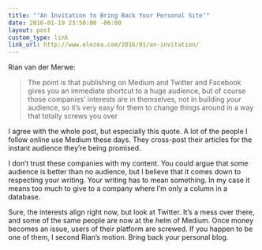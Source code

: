 ```yaml
---
title: "‘An Invitation to Bring Back Your Personal Site’"
date: 2016-01-19 23:50:00 -06:00
layout: post
custom_type: link
link_url: http://www.elezea.com/2016/01/an-invitation/
---
```


Rian van der Merwe:

> The point is that publishing on Medium and Twitter and Facebook gives you an immediate shortcut to a huge audience, but of course those companies’ interests are in themselves, not in building *your* audience, so it’s very easy for them to change things around in a way that totally screws you over

I agree with the whole post, but especially this quote. A lot of the people I follow online use Medium these days. They cross-post their articles for the instant audience they’re being promised.

I don’t trust these companies with my content. You could argue that some audience is better than no audience, but I believe that it comes down to respecting your writing. Your writing has to mean something. In my case it means too much to give to a company where I’m only a column in a database.

Sure, the interests align right now, but look at Twitter. It’s a mess over there, and some of the same people are now at the helm of Medium. Once money becomes an issue, users of their platform are screwed. If you happen to be one of them, I second Rian’s motion. Bring back your personal blog.
